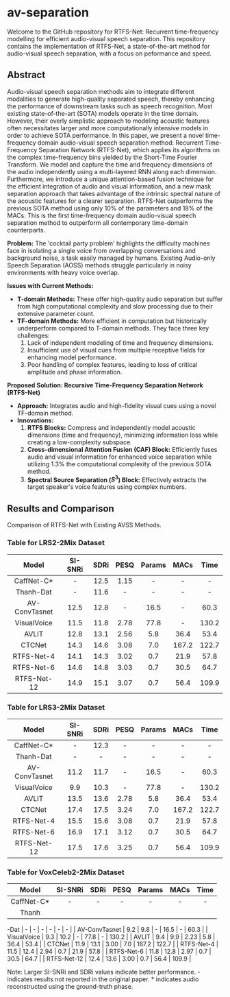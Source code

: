 # av-separation

Welcome to the GitHub repository for RTFS-Net: Recurrent time-frequency modelling for efficient audio-visual speech separation. This repository contains the implementation of RTFS-Net, a state-of-the-art method for audio-visual speech separation, with a focus on peformance and speed. 

## Abstract

Audio-visual speech separation methods aim to integrate different modalities to generate high-quality separated speech, thereby enhancing the performance of downstream tasks such as speech recognition. Most existing state-of-the-art (SOTA) models operate in the time domain. However, their overly simplistic approach to modeling acoustic features often necessitates larger and more computationally intensive models in order to achieve SOTA performance. In this paper, we present a novel time-frequency domain audio-visual speech separation method: Recurrent Time-Frequency Separation Network (RTFS-Net), which applies its algorithms on the complex time-frequency bins yielded by the Short-Time Fourier Transform. We model and capture the time and frequency dimensions of the audio independently using a multi-layered RNN along each dimension. Furthermore, we introduce a unique attention-based fusion technique for the efficient integration of audio and visual information, and a new mask separation approach that takes advantage of the intrinsic spectral nature of the acoustic features for a clearer separation. RTFS-Net outperforms the previous SOTA method using only 10\% of the parameters and 18\% of the MACs. This is the first time-frequency domain audio-visual speech separation method to outperform all contemporary time-domain counterparts.

**Problem:** The 'cocktail party problem' highlights the difficulty machines face in isolating a single voice from overlapping conversations and background noise, a task easily managed by humans. Existing Audio-only Speech Separation (AOSS) methods struggle particularly in noisy environments with heavy voice overlap.

**Issues with Current Methods:** 
- **T-domain Methods:** These offer high-quality audio separation but suffer from high computational complexity and slow processing due to their extensive parameter count.
- **TF-domain Methods:** More efficient in computation but historically underperform compared to T-domain methods. They face three key challenges:
  1. Lack of independent modeling of time and frequency dimensions.
  2. Insufficient use of visual cues from multiple receptive fields for enhancing model performance.
  3. Poor handling of complex features, leading to loss of critical amplitude and phase information.

**Proposed Solution: Recursive Time-Frequency Separation Network (RTFS-Net)**
- **Approach:** Integrates audio and high-fidelity visual cues using a novel TF-domain method.
- **Innovations:**
  1. **RTFS Blocks:** Compress and independently model acoustic dimensions (time and frequency), minimizing information loss while creating a low-complexity subspace.
  2. **Cross-dimensional Attention Fusion (CAF) Block:** Efficiently fuses audio and visual information for enhanced voice separation while utilizing 1.3% the computational complexity of the previous SOTA method.
  3. **Spectral Source Separation ($S^3$) Block:** Effectively extracts the target speaker's voice features using complex numbers.
 
## Results and Comparison

Comparison of RTFS-Net with Existing AVSS Methods.

### Table for LRS2-2Mix Dataset
|     Model     | SI-SNRi | SDRi | PESQ | Params |  MACs |  Time |
|:-------------:|:-------:|:----:|:----:|:------:|:-----:|:-----:|
|   CaffNet-C*  |    -    | 12.5 | 1.15 |    -   |   -   |   -   |
|   Thanh-Dat   |    -    | 11.6 |   -  |    -   |   -   |   -   |
| AV-ConvTasnet |   12.5  | 12.8 |   -  |  16.5  |   -   |  60.3 |
|  VisualVoice  |   11.5  | 11.8 | 2.78 |  77.8  |   -   | 130.2 |
|     AVLIT     |   12.8  | 13.1 | 2.56 |   5.8  |  36.4 |  53.4 |
|     CTCNet    |   14.3  | 14.6 | 3.08 |   7.0  | 167.2 | 122.7 |
|   RTFS-Net-4  |   14.1  | 14.3 | 3.02 |   0.7  |  21.9 |  57.8 |
|   RTFS-Net-6  |   14.6  | 14.8 | 3.03 |   0.7  |  30.5 |  64.7 |
|  RTFS-Net-12  |   14.9  | 15.1 | 3.07 |   0.7  |  56.4 | 109.9 |

### Table for LRS3-2Mix Dataset
|     Model     | SI-SNRi | SDRi | PESQ | Params |  MACs |  Time |
|:-------------:|:-------:|:----:|:----:|:------:|:-----:|:-----:|
|   CaffNet-C*  |    -    | 12.3 |   -  |    -   |   -   |   -   |
|   Thanh-Dat   |    -    |   -  |   -  |    -   |   -   |   -   |
| AV-ConvTasnet |   11.2  | 11.7 |   -  |  16.5  |   -   |  60.3 |
|  VisualVoice  |    9.9  | 10.3 |   -  |  77.8  |   -   | 130.2 |
|     AVLIT     |   13.5  | 13.6 | 2.78 |   5.8  |  36.4 |  53.4 |
|     CTCNet    |   17.4  | 17.5 | 3.24 |   7.0  | 167.2 | 122.7 |
|   RTFS-Net-4  |   15.5  | 15.6 | 3.08 |   0.7  |  21.9 |  57.8 |
|   RTFS-Net-6  |   16.9  | 17.1 | 3.12 |   0.7  |  30.5 |  64.7 |
|  RTFS-Net-12  |   17.5  | 17.6 | 3.25 |   0.7  |  56.4 | 109.9 |

### Table for VoxCeleb2-2Mix Dataset
|     Model     | SI-SNRi | SDRi | PESQ | Params |  MACs |  Time |
|:-------------:|:-------:|:----:|:----:|:------:|:-----:|:-----:|
|   CaffNet-C*  |    -    |   -  |   -  |    -   |   -   |   -   |
|   Thanh

-Dat   |    -    |   -  |   -  |    -   |   -   |   -   |
| AV-ConvTasnet |    9.2  |  9.8 |   -  |  16.5  |   -   |  60.3 |
|  VisualVoice  |    9.3  | 10.2 |   -  |  77.8  |   -   | 130.2 |
|     AVLIT     |    9.4  |  9.9 | 2.23 |   5.8  |  36.4 |  53.4 |
|     CTCNet    |   11.9  | 13.1 | 3.00 |   7.0  | 167.2 | 122.7 |
|   RTFS-Net-4  |   11.5  | 12.4 | 2.94 |   0.7  |  21.9 |  57.8 |
|   RTFS-Net-6  |   11.8  | 12.8 | 2.97 |   0.7  |  30.5 |  64.7 |
|  RTFS-Net-12  |   12.4  | 13.6 | 3.00 |   0.7  |  56.4 | 109.9 |

Note: Larger SI-SNRi and SDRi values indicate better performance. - indicates results not reported in the original paper. * indicates audio reconstructed using the ground-truth phase.
